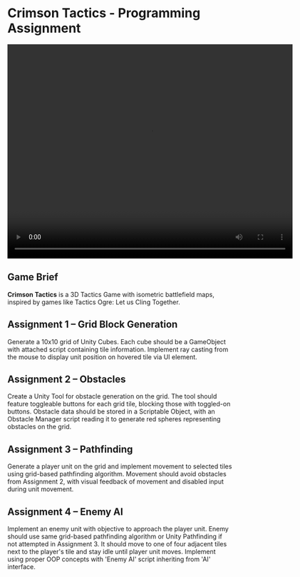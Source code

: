# Crimson Tactics - Programming Assignment
<video width="640" height="480" controls>
  <source src="gameplay.mp4" type="video/mp4">
  Your browser does not support the video tag.
</video>



## Game Brief

**Crimson Tactics** is a 3D Tactics Game with isometric battlefield maps, inspired by games like Tactics Ogre: Let us Cling Together.

## Assignment 1 – Grid Block Generation

Generate a 10x10 grid of Unity Cubes. Each cube should be a GameObject with attached script containing tile information. Implement ray casting from the mouse to display unit position on hovered tile via UI element.

## Assignment 2 – Obstacles

Create a Unity Tool for obstacle generation on the grid. The tool should feature toggleable buttons for each grid tile, blocking those with toggled-on buttons. Obstacle data should be stored in a Scriptable Object, with an Obstacle Manager script reading it to generate red spheres representing obstacles on the grid.

## Assignment 3 – Pathfinding

Generate a player unit on the grid and implement movement to selected tiles using grid-based pathfinding algorithm. Movement should avoid obstacles from Assignment 2, with visual feedback of movement and disabled input during unit movement.

## Assignment 4 – Enemy AI

Implement an enemy unit with objective to approach the player unit. Enemy should use same grid-based pathfinding algorithm or Unity Pathfinding if not attempted in Assignment 3. It should move to one of four adjacent tiles next to the player's tile and stay idle until player unit moves. Implement using proper OOP concepts with 'Enemy AI' script inheriting from 'AI' interface.
